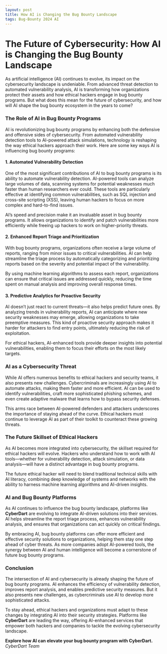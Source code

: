 ```yaml
---
layout: post
title: How AI is Changing the Bug Bounty Landscape
tags: Bug-Bounty 2024 AI
---
```


# The Future of Cybersecurity: How AI is Changing the Bug Bounty Landscape

As artificial intelligence (AI) continues to evolve, its impact on the cybersecurity landscape is undeniable. From advanced threat detection to automated vulnerability analysis, AI is transforming how organizations protect their assets and how ethical hackers engage in bug bounty programs. But what does this mean for the future of cybersecurity, and how will AI shape the bug bounty ecosystem in the years to come?

### The Role of AI in Bug Bounty Programs

AI is revolutionizing bug bounty programs by enhancing both the defensive and offensive sides of cybersecurity. From automated vulnerability detection tools to AI-powered attack simulations, technology is reshaping the way ethical hackers approach their work. Here are some key ways AI is influencing bug bounty programs:

#### 1. Automated Vulnerability Detection

One of the most significant contributions of AI to bug bounty programs is its ability to automate vulnerability detection. AI-powered tools can analyze large volumes of data, scanning systems for potential weaknesses much faster than human researchers ever could. These tools are particularly effective at identifying common vulnerabilities, such as SQL injection and cross-site scripting (XSS), leaving human hackers to focus on more complex and hard-to-find issues.

AI’s speed and precision make it an invaluable asset in bug bounty programs. It allows organizations to identify and patch vulnerabilities more efficiently while freeing up hackers to work on higher-priority threats.

#### 2. Enhanced Report Triage and Prioritization

With bug bounty programs, organizations often receive a large volume of reports, ranging from minor issues to critical vulnerabilities. AI can help streamline the triage process by automatically categorizing and prioritizing reports based on the severity and potential impact of the vulnerability.

By using machine learning algorithms to assess each report, organizations can ensure that critical issues are addressed quickly, reducing the time spent on manual analysis and improving overall response times.

#### 3. Predictive Analytics for Proactive Security

AI doesn’t just react to current threats—it also helps predict future ones. By analyzing trends in vulnerability reports, AI can anticipate where new security weaknesses may emerge, allowing organizations to take preemptive measures. This kind of proactive security approach makes it harder for attackers to find entry points, ultimately reducing the risk of exploitation.

For ethical hackers, AI-enhanced tools provide deeper insights into potential vulnerabilities, enabling them to focus their efforts on the most likely targets.

### AI as a Cybersecurity Threat

While AI offers numerous benefits to ethical hackers and security teams, it also presents new challenges. Cybercriminals are increasingly using AI to automate attacks, making them faster and more efficient. AI can be used to identify vulnerabilities, craft more sophisticated phishing schemes, and even create adaptive malware that learns how to bypass security defenses.

This arms race between AI-powered defenders and attackers underscores the importance of staying ahead of the curve. Ethical hackers must continue to leverage AI as part of their toolkit to counteract these growing threats.

### The Future Skillset of Ethical Hackers

As AI becomes more integrated into cybersecurity, the skillset required for ethical hackers will evolve. Hackers who understand how to work with AI tools—whether for vulnerability detection, attack simulation, or data analysis—will have a distinct advantage in bug bounty programs.

The future ethical hacker will need to blend traditional technical skills with AI literacy, combining deep knowledge of systems and networks with the ability to harness machine learning algorithms and AI-driven insights.

### AI and Bug Bounty Platforms

As AI continues to influence the bug bounty landscape, platforms like **CyberDart** are evolving to integrate AI-driven solutions into their services. AI helps streamline the report triage process, enhances vulnerability analysis, and ensures that organizations can act quickly on critical findings.

By embracing AI, bug bounty platforms can offer more efficient and effective security solutions to organizations, helping them stay one step ahead of cyber threats. As more companies adopt AI-powered tools, the synergy between AI and human intelligence will become a cornerstone of future bug bounty programs.

### Conclusion

The intersection of AI and cybersecurity is already shaping the future of bug bounty programs. AI enhances the efficiency of vulnerability detection, improves report analysis, and enables predictive security measures. But it also presents new challenges, as cybercriminals use AI to develop more sophisticated attacks.

To stay ahead, ethical hackers and organizations must adapt to these changes by integrating AI into their security strategies. Platforms like **CyberDart** are leading the way, offering AI-enhanced services that empower both hackers and companies to tackle the evolving cybersecurity landscape.

**Explore how AI can elevate your bug bounty program with CyberDart.**  
*CyberDart Team*

